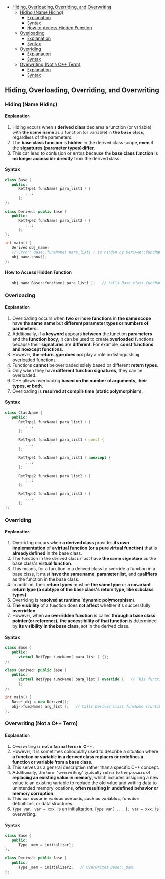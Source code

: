 <!-- vim-markdown-toc GFM -->

- [Hiding, Overloading, Overriding, and Overwriting](#hiding-overloading-overriding-and-overwriting)
  - [Hiding (Name Hiding)](#hiding-name-hiding)
    - [Explanation](#explanation)
    - [Syntax](#syntax)
    - [How to Access Hidden Function](#how-to-access-hidden-function)
  - [Overloading](#overloading)
    - [Explanation](#explanation-1)
    - [Syntax](#syntax-1)
  - [Overriding](#overriding)
    - [Explanation](#explanation-2)
    - [Syntax](#syntax-2)
  - [Overwriting (Not a C++ Term)](#overwriting-not-a-c-term)
    - [Explanation](#explanation-3)
    - [Syntax](#syntax-3)

<!-- vim-markdown-toc -->

## Hiding, Overloading, Overriding, and Overwriting

### Hiding (Name Hiding)

#### Explanation

1. Hiding occurs when **a derived class** declares a function (or variable) with
   **the same name** as a function (or variable) in **the base class**,
   regardless of the parameters.
2. The **base class function** is **hidden** in the derived class scope,
   **even** if the **signatures (parameter types) differ**.
3. This can lead to confusion or errors because the **base class function** is
   **no longer accessible directly** from the derived class.

#### Syntax

```CPP
class Base {
   public:
      RetType1 funcName( para_list1 ) {
         ...;
      };
};

class Derived: public Base {
   public:
      RetType2 funcName( para_list2 ) {
         ...;
      };
};

int main() {
   Derived obj_name;
   // Error: Base::funcName( para_list1 ) is hidden by Derived::funcName( para_list2 )
   obj_name.show();
};
```

#### How to Access Hidden Function

```CPP
   obj_name.Base::funcName( para_list1 );   // Calls Base class funcName( para_list1 )
```

### Overloading

#### Explanation

1. Overloading occurs when **two or more functions** in **the same scope** have
   **the same name** but **different parameter types or numbers of parameters**.
2. Additionally, if **a keyword** appears **between** the function
   **parameters** and the **function body**, it can be used to create
   **overloaded** functions because their **signatures** are **different**. For
   example, **const functions and noexcept functions**.
3. However, **the return type does not** play a role in distinguishing
   overloaded functions.
4. Functions **cannot** be overloaded solely based on different **return
   types**.
5. Only when they have **different function signatures**, they can be
   overloaded.
6. C++ allows overloading **based on the number of arguments, their types, or
   both**.
7. Overloading is **resolved at compile time** (**static polymorphism**).

#### Syntax

```CPP
class ClassName {
   public:
      RetType1 funcName( para_list1 ) {
         ...;
      };

      RetType1 funcName( para_list1 ) const {
         ...;
      };

      RetType1 funcName( para_list1 ) noexcept {
         ...;
      };

      RetType2 funcName( para_list2 ) {
         ...;
      };

      RetType2 funcName( para_list3 ) {
         ...;
      };
};
```

### Overriding

#### Explanation

1. Overriding occurs when **a derived class** provides **its own
   implementation** of **a virtual function (or a pure virtual function)** that
   is **already defined** in the base class.
2. The function in the derived class must have **the same signature** as the
   base class's **virtual function**.
3. This means, for a function in a derived class to override a function in a
   base class, it must **have the same name**, **parameter list**, and
   **qualifiers** as the function in the base class.
4. In addition, their **return types** must be **the same type** or **a
   covariant return type (a subtype of the base class's return type, like
   subclass types)**.
5. Overriding is **resolved at runtime** (**dynamic polymorphism**).
6. **The visibility** of a function does **not affect** whether it's
   successfully **overridden**.
7. However, when **an overridden function** is called **through a base class
   pointer (or reference)**, **the accessibility of that function** is
   determined by **its visibility in the base class**, not in the derived class.

#### Syntax

```CPP
class Base {
   public:
      virtual RetType funcName( para_list ) {};
};

class Derived: public Base {
   public:
      virtual RetType funcName( para_list ) override {   // This function overrides Base::funcName().
      };
};

int main() {
   Base* obj = new Derived();
   obj->funcName( arg_list );   // Calls Derived class funcName (runtime polymorphism).
};
```

### Overwriting (Not a C++ Term)

#### Explanation

1. Overwriting is **not a formal term in C++**.
2. However, it is sometimes colloquially used to describe a situation where **a
   function or variable in a derived class replaces or redefines a function or
   variable from a base class**.
3. This serves as a general description rather than a specific C++ concept.
4. Additionally, the term "overwriting" typically refers to the process of
   **replacing an existing value in memory**, which includes assigning a new
   value to an existing variable to replace the old value and writing data to
   unintended memory locations, **often resulting in undefined behavior or
   memory corruption**.
5. This can occur in various contexts, such as variables, function definitions,
   or data structures.
6. `Type var; var = xxx;` is an initialization. `Type var{ ... }; var = xxx;` is
   overwriting.

#### Syntax

```CPP
class Base {
   public:
      Type _mem = initializer1;
};

class Derived: public Base {
   public:
      Type _mem = initializer2;   // Overwrites Base::_mem.
};
```
